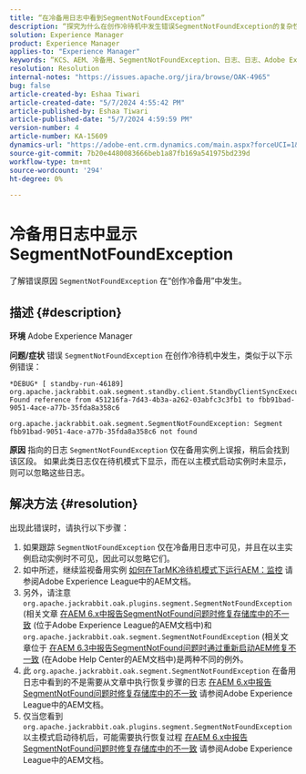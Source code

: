 ```yaml
---
title: “在冷备用日志中看到SegmentNotFoundException”
description: “探究为什么在创作冷待机中发生错误SegmentNotFoundException的复杂性。”
solution: Experience Manager
product: Experience Manager
applies-to: "Experience Manager"
keywords: “KCS、AEM、冷备用、SegmentNotFoundException、日志、日志、Adobe Experience Manager”
resolution: Resolution
internal-notes: "https://issues.apache.org/jira/browse/OAK-4965"
bug: false
article-created-by: Eshaa Tiwari
article-created-date: "5/7/2024 4:55:42 PM"
article-published-by: Eshaa Tiwari
article-published-date: "5/7/2024 4:59:59 PM"
version-number: 4
article-number: KA-15609
dynamics-url: "https://adobe-ent.crm.dynamics.com/main.aspx?forceUCI=1&pagetype=entityrecord&etn=knowledgearticle&id=a54c5aa3-920c-ef11-9f8a-6045bd006793"
source-git-commit: 7b20e4480083666beb1a87fb169a541975bd239d
workflow-type: tm+mt
source-wordcount: '294'
ht-degree: 0%

---
```


# 冷备用日志中显示SegmentNotFoundException


了解错误原因 `SegmentNotFoundException` 在“创作冷备用”中发生。

## 描述 {#description}


<b>环境</b>
Adobe Experience Manager

<b>问题/症状</b>
错误 `SegmentNotFoundException` 在创作冷待机中发生，类似于以下示例错误：


```
*DEBUG* [ standby-run-46189]  org.apache.jackrabbit.oak.segment.standby.client.StandbyClientSyncExecution Found reference from 451216fa-7d43-4b3a-a262-03abfc3c3fb1 to fbb91bad-9051-4ace-a77b-35fda8a358c6

org.apache.jackrabbit.oak.segment.SegmentNotFoundException: Segment fbb91bad-9051-4ace-a77b-35fda8a358c6 not found
```


<b>原因</b>
指向的日志 `SegmentNotFoundException` 仅在备用实例上误报，稍后会找到该区段。
如果此类日志仅在待机模式下显示，而在以主模式启动实例时未显示，则可以忽略这些日志。




## 解决方法 {#resolution}


出现此错误时，请执行以下步骤：

1. 如果跟踪 `SegmentNotFoundException` 仅在冷备用日志中可见，并且在以主实例启动实例时不可见，因此可以忽略它们。
2. 如中所述，继续监视备用实例 [如何在TarMK冷待机模式下运行AEM：监控](https://docs.adobe.com/content/help/en/experience-manager-65/deploying/deploying/tarmk-cold-standby.html#monitoring) 请参阅Adobe Experience League中的AEM文档。
3. 另外，请注意 `org.apache.jackrabbit.oak.plugins.segment.SegmentNotFoundException` (相关文章 [在AEM 6.x中报告SegmentNotFound问题时修复存储库中的不一致](https://helpx.adobe.com/experience-manager/kb/fix-inconsistencies-in-the-repository-when-segmentnotfound-issue.html) (位于Adobe Experience League的AEM文档中)和 `org.apache.jackrabbit.oak.segment.SegmentNotFoundException` (相关文章位于 [在AEM 6.3中报告SegmentNotFound问题时通过重新启动AEM修复不一致](https://helpx.adobe.com/au/experience-manager/kb/fix-inconsistencies-by-restarting-AEM-when-segmentNotFound-issue-is-reported-in-AEM.html) (在Adobe Help Center的AEM文档中)是两种不同的例外。
4. 此 `org.apache.jackrabbit.oak.segment.SegmentNotFoundException` 在备用日志中看到的不是需要从文章中执行恢复步骤的日志 [在AEM 6.x中报告SegmentNotFound问题时修复存储库中的不一致](https://helpx.adobe.com/experience-manager/kb/fix-inconsistencies-in-the-repository-when-segmentnotfound-issue.html) 请参阅Adobe Experience League中的AEM文档。
5. 仅当您看到 `org.apache.jackrabbit.oak.plugins.segment.SegmentNotFoundException` 以主模式启动待机后，可能需要执行恢复过程 [在AEM 6.x中报告SegmentNotFound问题时修复存储库中的不一致](https://helpx.adobe.com/experience-manager/kb/fix-inconsistencies-in-the-repository-when-segmentnotfound-issue.html) 请参阅Adobe Experience League中的AEM文档。

